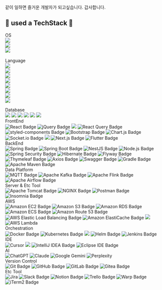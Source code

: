 같이 일하면 즐거운 개발자가 되고싶습니다. 갑사합니다.

## 🔨 used a TechStack 🔨
<div style="display:flex; flex-direction:column; align-items:flex-start;">
OS
  <br>
    <img src="https://img.shields.io/badge/Linux-FCC624?logo=linux&logoColor=black">
    <img src="https://img.shields.io/badge/macOS-000000?logo=apple&logoColor=F0F0F0">
    <img src="https://custom-icon-badges.demolab.com/badge/Windows-0078D6?logo=windows11&logoColor=white">
  <br>
Language
  <br>
    <img src="https://img.shields.io/badge/Java-%23ED8B00.svg?logo=openjdk&logoColor=white">
    <img src="https://img.shields.io/badge/JavaScript-F7DF1E?logo=javascript&logoColor=000">
    <img src="https://img.shields.io/badge/Python-3776AB?logo=python&logoColor=fff">
    <img src="https://img.shields.io/badge/TypeScript-3178C6?logo=typescript&logoColor=fff">
    <img src="https://img.shields.io/badge/Go-%2300ADD8.svg?&logo=go&logoColor=white">
    <img src="https://img.shields.io/badge/Dart-%230175C2.svg?logo=dart&logoColor=white">
    <img src="https://img.shields.io/badge/HTML-%23E34F26.svg?logo=html5&logoColor=white">
    <img src="https://img.shields.io/badge/CSS-1572B6?logo=css3&logoColor=fff">

Database
  <br>
    <img src="https://img.shields.io/badge/MySQL-4479A1?logo=mysql&logoColor=fff">
    <img src="https://img.shields.io/badge/Microsoft%20SQL%20Server-CC2927?style=for-the-badge?logo=microsoft%20sql%20server&logoColor=fff">
    <img src="https://img.shields.io/badge/Postgres-%23316192.svg?logo=postgresql&logoColor=white">
    <img src="https://img.shields.io/badge/MongoDB-%234ea94b.svg?logo=mongodb&logoColor=white">
    <img src="https://img.shields.io/badge/Redis-%23DD0031.svg?logo=redis&logoColor=white">
    <img src="https://img.shields.io/badge/Firebase-039BE5?logo=Firebase&logoColor=white">
  <br>
FrontEnd
  <br>
    ![React Badge](https://img.shields.io/badge/React-61DAFB?logo=react&logoColor=000&style=flat)
    ![jQuery Badge](https://img.shields.io/badge/jQuery-0769AD?logo=jquery&logoColor=fff&style=flat)
    <img src="https://camo.githubusercontent.com/c37ea5141da32fd1a98cb3c66e8134fc176dc1aef09ff76b5ed79de6c1449f49/68747470733a2f2f696d672e736869656c64732e696f2f62616467652f5a757374616e642d4437304636343f7374796c653d666c61742d737175617265266c6f676f3d666f6f6470616e6461266c6f676f436f6c6f723d7768697465">
    ![React Query Badge](https://img.shields.io/badge/React%20Query-FF4154?logo=reactquery&logoColor=fff&style=flat)
    ![styled-components Badge](https://img.shields.io/badge/styled--components-DB7093?logo=styledcomponents&logoColor=fff&style=flat)
    ![Bootstrap Badge](https://img.shields.io/badge/Bootstrap-7952B3?logo=bootstrap&logoColor=fff&style=flat)
    ![Chart.js Badge](https://img.shields.io/badge/Chart.js-FF6384?logo=chartdotjs&logoColor=fff&style=flat)
    ![Socket.io Badge](https://img.shields.io/badge/Socket.io-010101?logo=socketdotio&logoColor=fff&style=flat)
    <img src="https://img.shields.io/badge/javafx-%23FF0000.svg?style=for-the-badge?logo=javafx&logoColor=white">
    ![Next.js Badge](https://img.shields.io/badge/Next.js-000?logo=nextdotjs&logoColor=fff&style=flat)
    ![Flutter Badge](https://img.shields.io/badge/Flutter-02569B?logo=flutter&logoColor=fff&style=flat)
  <br>
BackEnd
  <br>
    ![Spring Badge](https://img.shields.io/badge/Spring-6DB33F?logo=spring&logoColor=fff&style=flat)
    ![Spring Boot Badge](https://img.shields.io/badge/Spring%20Boot-6DB33F?logo=springboot&logoColor=fff&style=flat)
    ![NestJS Badge](https://img.shields.io/badge/NestJS-E0234E?logo=nestjs&logoColor=fff&style=flat)
    ![Node.js Badge](https://img.shields.io/badge/Node.js-5FA04E?logo=nodedotjs&logoColor=fff&style=flat)
    ![Spring Security Badge](https://img.shields.io/badge/Spring%20Security-6DB33F?logo=springsecurity&logoColor=fff&style=flat)
    ![Hibernate Badge](https://img.shields.io/badge/Hibernate-59666C?logo=hibernate&logoColor=fff&style=flat)
    ![Flyway Badge](https://img.shields.io/badge/Flyway-CC0200?logo=flyway&logoColor=fff&style=flat)
    ![Thymeleaf Badge](https://img.shields.io/badge/Thymeleaf-005F0F?logo=thymeleaf&logoColor=fff&style=flat)
    ![Axios Badge](https://img.shields.io/badge/Axios-5A29E4?logo=axios&logoColor=fff&style=flat)
    ![Swagger Badge](https://img.shields.io/badge/Swagger-85EA2D?logo=swagger&logoColor=000&style=flat) 
    ![Gradle Badge](https://img.shields.io/badge/Gradle-02303A?logo=gradle&logoColor=fff&style=flat)
    ![Apache Maven Badge](https://img.shields.io/badge/Apache%20Maven-C71A36?logo=apachemaven&logoColor=fff&style=flat)
  <br>
Data Platform
  <br>
    ![MQTT Badge](https://img.shields.io/badge/MQTT-606?logo=mqtt&logoColor=fff&style=flat)
    ![Apache Kafka Badge](https://img.shields.io/badge/Apache%20Kafka-231F20?logo=apachekafka&logoColor=fff&style=flat)
    ![Apache Flink Badge](https://img.shields.io/badge/Apache%20Flink-E6526F?logo=apacheflink&logoColor=fff&style=flat)
    ![Apache Airflow Badge](https://img.shields.io/badge/Apache%20Airflow-017CEE?logo=apacheairflow&logoColor=fff&style=flat)
  <br>
Server & Etc Tool
  <br>
    ![Apache Tomcat Badge](https://img.shields.io/badge/Apache%20Tomcat-F8DC75?logo=apachetomcat&logoColor=000&style=flat)
    ![NGINX Badge](https://img.shields.io/badge/NGINX-009639?logo=nginx&logoColor=fff&style=flat)
    ![Postman Badge](https://img.shields.io/badge/Postman-FF6C37?logo=postman&logoColor=fff&style=flat)
    ![Insomnia Badge](https://img.shields.io/badge/Insomnia-4000BF?logo=insomnia&logoColor=fff&style=flat)
  <br>
AWS
  <br>
  ![Amazon EC2 Badge](https://img.shields.io/badge/Amazon%20EC2-F90?logo=amazonec2&logoColor=fff&style=flat)
  ![Amazon S3 Badge](https://img.shields.io/badge/Amazon%20S3-569A31?logo=amazons3&logoColor=fff&style=flat)
  ![Amazon RDS Badge](https://img.shields.io/badge/Amazon%20RDS-527FFF?logo=amazonrds&logoColor=fff&style=flat)
  ![Amazon ECS Badge](https://img.shields.io/badge/Amazon%20ECS-F90?logo=amazonecs&logoColor=fff&style=flat)
  ![Amazon Route 53 Badge](https://img.shields.io/badge/Amazon%20Route%2053-8C4FFF?logo=amazonroute53&logoColor=fff&style=flat)
  ![AWS Elastic Load Balancing Badge](https://img.shields.io/badge/AWS%20Elastic%20Load%20Balancing-8C4FFF?logo=awselasticloadbalancing&logoColor=fff&style=flat)
  ![Amazon ElastiCache Badge](https://img.shields.io/badge/Amazon%20ElastiCache-C925D1?logo=amazonelasticache&logoColor=fff&style=flat)
  <img src="https://camo.githubusercontent.com/162f8754ea19326faf2e17a3d681b625de8d9990fb76bd8651539121c4b1bfb5/68747470733a2f2f696d672e736869656c64732e696f2f62616467652f4543522d3233324633453f7374796c653d666c61742d737175617265266c6f676f3d616d617a6f6e7765627365727669636573266c6f676f436f6c6f723d7768697465">
  ![AWS Lambda](https://custom-icon-badges.demolab.com/badge/AWS%20Lambda-%23FF9900.svg?logo=aws-lambda&logoColor=white)
  <br>
Orchestration
  <br>
    ![Docker Badge](https://img.shields.io/badge/Docker-2496ED?logo=docker&logoColor=fff&style=flat)
    ![Kubernetes Badge](https://img.shields.io/badge/Kubernetes-326CE5?logo=kubernetes&logoColor=fff&style=flat)
    <img src="https://img.shields.io/badge/Argocd-EF7B4D?&style=plastic&logo=Argo&logoColor=white">
    ![Helm Badge](https://img.shields.io/badge/Helm-0F1689?logo=helm&logoColor=fff&style=flat)
    ![Jenkins Badge](https://img.shields.io/badge/Jenkins-D24939?logo=jenkins&logoColor=fff&style=flat)
  <br>
IDE
  <br>
    ![Cursor](https://custom-icon-badges.demolab.com/badge/Cursor-000000?logo=cursor-ai-white)
    <img src="https://custom-icon-badges.demolab.com/badge/Visual%20Studio%20Code-0078d7.svg?logo=vsc&logoColor=white"> 
    ![IntelliJ IDEA Badge](https://img.shields.io/badge/IntelliJ%20IDEA-000?logo=intellijidea&logoColor=fff&style=flat)
    ![Eclipse IDE Badge](https://img.shields.io/badge/Eclipse%20IDE-2C2255?logo=eclipseide&logoColor=fff&style=flat)
  <br>
AI
  <br>
    ![ChatGPT](https://img.shields.io/badge/ChatGPT-74aa9c?logo=openai&logoColor=white)
    ![Claude](https://img.shields.io/badge/Claude-D97757?logo=claude&logoColor=fff)
    ![Google Gemini](https://img.shields.io/badge/Google%20Gemini-886FBF?logo=googlegemini&logoColor=fff)
    ![Perplexity](https://img.shields.io/badge/Perplexity-1FB8CD?logo=perplexity&logoColor=fff)
  <br>
Version Control
  <br>
    ![Git Badge](https://img.shields.io/badge/Git-F05032?logo=git&logoColor=fff&style=flat)
    ![GitHub Badge](https://img.shields.io/badge/GitHub-181717?logo=github&logoColor=fff&style=flat)
    ![GitLab Badge](https://img.shields.io/badge/GitLab-FC6D26?logo=gitlab&logoColor=fff&style=flat)
    ![Gitea Badge](https://img.shields.io/badge/Gitea-609926?logo=gitea&logoColor=fff&style=flat)
  <br>
Etc Tool
  <br>
    ![Jira](https://img.shields.io/badge/Jira-0052CC?logo=jira&logoColor=fff)
    ![Slack Badge](https://img.shields.io/badge/Slack-4A154B?logo=slack&logoColor=fff&style=flat) 
    ![Notion Badge](https://img.shields.io/badge/Notion-000?logo=notion&logoColor=fff&style=flat)
    ![Trello Badge](https://img.shields.io/badge/Trello-0052CC?logo=trello&logoColor=fff&style=flat)
    ![Warp Badge](https://img.shields.io/badge/Warp-01A4FF?logo=warp&logoColor=fff&style=flat)
    ![iTerm2 Badge](https://img.shields.io/badge/iTerm2-000?logo=iterm2&logoColor=fff&style=flat)
</div>

<!-- ![Anurag's GitHub stats](https://github-readme-stats.vercel.app/api?username=hwan20c&show_icons=true&theme=radical) -->
